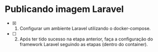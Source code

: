 # Publicando imagem Laravel

- [x] 1) Configurar um ambiente Laravel utilizando o docker-compose.

- [ ] 2) Após ter tido sucesso na etapa anterior, faça a configuração do framework Laravel seguindo as etapas (dentro do container).
